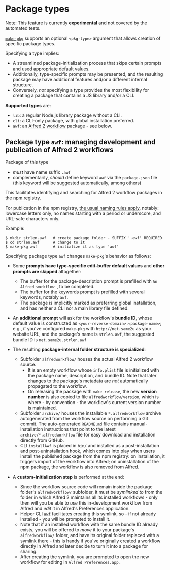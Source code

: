 # Package types

Note: This feature is currently **experimental** and not covered by the automated
tests.

[`make-pkg`](https://github.com/mklement0/make-pkg) supports an optional `<pkg-type>` argument that allows creation of
specific package types.

Specifying a type implies:

  * A streamlined package-initialization process that skips certain prompts and used appropriate default values.
  * Additionally, type-specific prompts may be presented, and the resulting package may have additional features and/or a different internal structure.
  * Conversely, _not_ specifying a type provides the most flexibility for creating a package that contains a JS library and/or a CLI.

**Supported types** are:

* `lib`: a regular Node.js library package without a CLI.
* `cli`: a CLI-only package, with global installation preferred.
* `awf`: an [Alfred 2](https://www.alfredapp.com/) [workflow](https://www.alfredapp.com/workflows/) package - see below.

## Package type `awf`: managing development and publication of Alfred 2 workflows

Package of this type 
 * _must_ have name suffix `.awf`
 * complementarily, _should_ define keyword `awf` via the `package.json` file (this keyword will be suggested automatically, among others)

This facilitates identifying and searching for Alfred 2 workflow packages in the [npm registry](https://www.npmjs.com/).

For publication in the npm registry, [the usual naming rules apply](https://docs.npmjs.com/files/package.json#name), notably:
lowercase letters only, no names starting with a period or underscore, and URL-safe characters only.

Example:

    $ mkdir strlen.awf   # create package folder - SUFFIX '.awf' REQUIRED
    $ cd strlen.awf      # change to it
    $ make-pkg awf       # initialize it as type 'awf'

Specifying package type `awf` changes `make-pkg`'s behavior as follows:
  
* Some **prompts have type-specific edit-buffer default values** and **other prompts are skipped** altogether:
  * The buffer for the package-description prompt is prefilled with `An Alfred workflow `, to be completed.
  * The buffer for the keywords prompt is prefilled with several keywords, notably `awf`.
  * The package is implicitly marked as preferring global installation, and has neither a CLI nor a main library file defined.

* An **additional prompt** will ask for the workflow's **bundle ID**, whose default
  value is constructed as `<your-reverse-domain>.<package-name>`; e.g., if you've
  configured `make-pkg` with `http://net.same2u` as your website URL, and the package's
  name is `strlen.awf`, the suggested bundle ID is `net.same2u.strlen.awf`

* The resulting **package-internal folder structure is specialized**:
  * Subfolder `alfredworkflow/` houses the actual Alfred 2 workflow source.
    * It is an empty workflow whose `info.plist` file is initialized with the
      package name, description, and bundle ID. Note that later changes to the
      package's metadata are _not_ automatically propagated to the workflow.
    * On releasing the package with `make release`, the new **version number** is also copied to
    file `alfredworkflow/version`, which is where - by convention - the workflow's
    current version number is maintained.
  * Subfolder `archive/` houses the installable `*.alfredworkflow` archive
    autogenerated from the workflow source on performing a Git commit.
    The auto-generated `README.md` file contains manual-installation instructions
    that point to the latest `archive/*.alfredworkflow` file for easy download
    and installation directly from GitHub.
  * CLI `installAwf` is placed in `bin/` and installed as a post-installation and
    post-uninstallation hook, which comes into play when users install the
    published package from the npm registry: on installation, it triggers 
    import of the workflow into Alfred; on uninstallation of the npm package,
    the workflow is also removed from Alfred.

* A **custom-initialization step** is performed at the end:  
  * Since the workflow source code will remain inside the package folder's `alfredworkflow/`
subfolder, it must be _symlinked to_ from the folder in which Alfred 2 maintains
all its installed workflows - only then will you be able to _use_ this in-development
workflow from Alfred and _edit_ it in Alfred's Preferences application.
  * Helper CLI [`awf`](https://github.com/mklement0/awf) facilitates creating this symlink,
so - if not already installed - you will be prompted to install it.
  * Note that if an installed workflow with the same bundle ID already exists, you
will be offered to _move_ it to your package's `alfredworkflow/` folder, and have
its original folder replaced with a symlink there - this is handy if you've
originally created a workflow directly in Alfred and later decide to turn it into a package
for sharing.
  * After creating the symlink, you are prompted to open the new workflow for editing
in `Alfred Preferences.app`.
